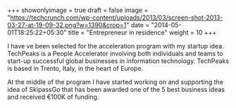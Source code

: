 +++
showonlyimage = true
draft = false
image = "https://techcrunch.com/wp-content/uploads/2013/03/screen-shot-2013-03-27-at-19-09-32.png?w=1390&crop=1"
date = "2014-05-01T18:25:22+05:30"
title = "Entrepreneur in residence"
weight = 10
+++

I have ve been selected for the acceleration program with my startup idea.
TechPeaks is a People Accelerator involving both individuals and teams to start-up successful global businesses in information technology. TechPeaks is based in Trento, Italy, in the heart of Europe.

<!--more-->

At the middle of the program I have started working on and supporting the idea of SkipassGo that has been awarded one of the 5 best business ideas and received €100K of funding.
